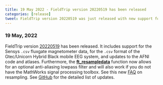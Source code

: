 ```yaml
---
title: 19 May 2022 - FieldTrip version 20220519 has been released
categories: [release]
tweet: FieldTrip version 20220519 was just released with new support for the mobile Gtec/Unicorn EEG system, Sensys fluxgates, AFNI updates and improvements to resampling. See http://www.fieldtriptoolbox.org/#19-may-2022 and https://www.fieldtriptoolbox.org/faq/resampling_lowpassfilter
---
```


### 19 May, 2022

FieldTrip version [20220519](http://github.com/fieldtrip/fieldtrip/releases/tag/20220519) has been released. It includes support for the Sensys `.csv` fluxgate magnetometer data, for the `.csv` format of the Gtec/Unicorn Hybrid Black mobile EEG system, and updates to the AFNI code and atlases. Furthermore, the **[ft_resampledata](/reference/ft_resampledata)** function now allows for an optional anti-aliasing lowpass filter and will also work if you do not have the MathWorks signal processing toolbox. See this new [FAQ](/faq/resampling_lowpassfilter) on resampling. See [GitHub](https://github.com/fieldtrip/fieldtrip/compare/20220310...20220519) for the detailed list of updates.
